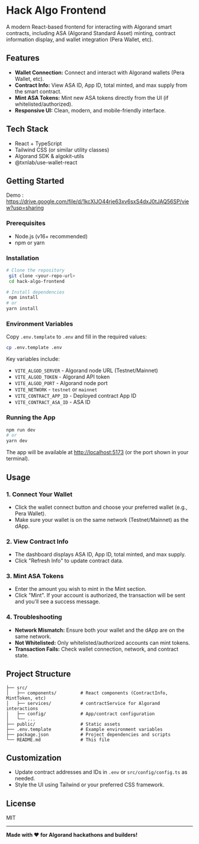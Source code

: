 # Hack Algo Frontend

A modern React-based frontend for interacting with Algorand smart contracts, including ASA (Algorand Standard Asset) minting, contract information display, and wallet integration (Pera Wallet, etc).

## Features

- **Wallet Connection:** Connect and interact with Algorand wallets (Pera Wallet, etc).
- **Contract Info:** View ASA ID, App ID, total minted, and max supply from the smart contract.
- **Mint ASA Tokens:** Mint new ASA tokens directly from the UI (if whitelisted/authorized).
- **Responsive UI:** Clean, modern, and mobile-friendly interface.

## Tech Stack

- React + TypeScript
- Tailwind CSS (or similar utility classes)
- Algorand SDK & algokit-utils
- @txnlab/use-wallet-react

## Getting Started


Demo : https://drive.google.com/file/d/1kcXlJO44rje63xv6sxS4dxJ0tJAQ56SP/view?usp=sharing


### Prerequisites

- Node.js (v16+ recommended)
- npm or yarn

### Installation

```bash
# Clone the repository
 git clone <your-repo-url>
 cd hack-algo-frontend

# Install dependencies
 npm install
# or
yarn install
```

### Environment Variables

Copy `.env.template` to `.env` and fill in the required values:

```bash
cp .env.template .env
```

Key variables include:

- `VITE_ALGOD_SERVER` - Algorand node URL (Testnet/Mainnet)
- `VITE_ALGOD_TOKEN` - Algorand API token
- `VITE_ALGOD_PORT` - Algorand node port
- `VITE_NETWORK` - `testnet` or `mainnet`
- `VITE_CONTRACT_APP_ID` - Deployed contract App ID
- `VITE_CONTRACT_ASA_ID` - ASA ID

### Running the App

```bash
npm run dev
# or
yarn dev
```

The app will be available at [http://localhost:5173](http://localhost:5173) (or the port shown in your terminal).

## Usage

### 1. Connect Your Wallet

- Click the wallet connect button and choose your preferred wallet (e.g., Pera Wallet).
- Make sure your wallet is on the same network (Testnet/Mainnet) as the dApp.

### 2. View Contract Info

- The dashboard displays ASA ID, App ID, total minted, and max supply.
- Click "Refresh Info" to update contract data.

### 3. Mint ASA Tokens

- Enter the amount you wish to mint in the Mint section.
- Click "Mint". If your account is authorized, the transaction will be sent and you'll see a success message.

### 4. Troubleshooting

- **Network Mismatch:** Ensure both your wallet and the dApp are on the same network.
- **Not Whitelisted:** Only whitelisted/authorized accounts can mint tokens.
- **Transaction Fails:** Check wallet connection, network, and contract state.

## Project Structure

```
├── src/
│   ├── components/         # React components (ContractInfo, MintToken, etc)
│   ├── services/           # contractService for Algorand interactions
│   ├── config/             # App/contract configuration
│   └── ...
├── public/                 # Static assets
├── .env.template           # Example environment variables
├── package.json            # Project dependencies and scripts
└── README.md               # This file
```

## Customization

- Update contract addresses and IDs in `.env` or `src/config/config.ts` as needed.
- Style the UI using Tailwind or your preferred CSS framework.

## License

MIT

---

**Made with ❤️ for Algorand hackathons and builders!**
